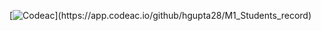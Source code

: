 [![Codeac](https://static.codeac.io/badges/2-402412512.svg"Codeac")](https://app.codeac.io/github/hgupta28/M1_Students_record)
